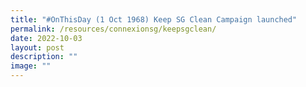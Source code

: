 ```yaml
---
title: "#OnThisDay (1 Oct 1968) Keep SG Clean Campaign launched"
permalink: /resources/connexionsg/keepsgclean/
date: 2022-10-03
layout: post
description: ""
image: ""
---
```

